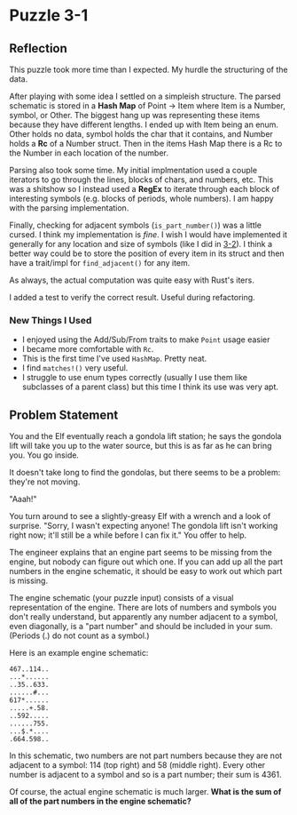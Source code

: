 # Puzzle 3-1

## Reflection

This puzzle took more time than I expected. My hurdle the structuring of the data.

After playing with some idea I settled on a simpleish structure. The parsed schematic is stored in a **Hash Map** of Point -> Item where Item is a Number, symbol, or Other. The biggest hang up was representing these items because they have different lengths. I ended up with Item being an enum. Other holds no data, symbol holds the char that it contains, and Number holds a **Rc** of a Number struct. Then in the items Hash Map there is a Rc to the Number in each location of the number.

Parsing also took some time. My initial implmentation used a couple iterators to go through the lines, blocks of chars, and numbers, etc. This was a shitshow so I instead used a **RegEx** to iterate through each block of interesting symbols (e.g. blocks of periods, whole numbers). I am happy with the parsing implementation.

Finally, checking for adjacent symbols (`is_part_number()`) was a little cursed. I think my implementation is *fine*. I wish I would have implemented it generally for any location and size of symbols (like I did in [3-2](../puzzle-3-2/README.md)). I think a better way could be to store the position of every item in its struct and then have a trait/impl for `find_adjacent()` for any item.

As always, the actual computation was quite easy with Rust's iters.

I added a test to verify the correct result. Useful during refactoring.

### New Things I Used

- I enjoyed using the Add/Sub/From traits to make `Point` usage easier
- I became more comfortable with `Rc`.
- This is the first time I've used `HashMap`. Pretty neat.
- I find `matches!()` very useful.
- I struggle to use enum types correctly (usually I use them like subclasses of a parent class) but this time I think its use was very apt.

## Problem Statement

You and the Elf eventually reach a gondola lift station; he says the gondola lift will take you up to the water source, but this is as far as he can bring you. You go inside.

It doesn't take long to find the gondolas, but there seems to be a problem: they're not moving.

"Aaah!"

You turn around to see a slightly-greasy Elf with a wrench and a look of surprise. "Sorry, I wasn't expecting anyone! The gondola lift isn't working right now; it'll still be a while before I can fix it." You offer to help.

The engineer explains that an engine part seems to be missing from the engine, but nobody can figure out which one. If you can add up all the part numbers in the engine schematic, it should be easy to work out which part is missing.

The engine schematic (your puzzle input) consists of a visual representation of the engine. There are lots of numbers and symbols you don't really understand, but apparently any number adjacent to a symbol, even diagonally, is a "part number" and should be included in your sum. (Periods (.) do not count as a symbol.)

Here is an example engine schematic:

```
467..114..
...*......
..35..633.
......#...
617*......
.....+.58.
..592.....
......755.
...$.*....
.664.598..
```

In this schematic, two numbers are not part numbers because they are not adjacent to a symbol: 114 (top right) and 58 (middle right). Every other number is adjacent to a symbol and so is a part number; their sum is 4361.

Of course, the actual engine schematic is much larger. **What is the sum of all of the part numbers in the engine schematic?**

